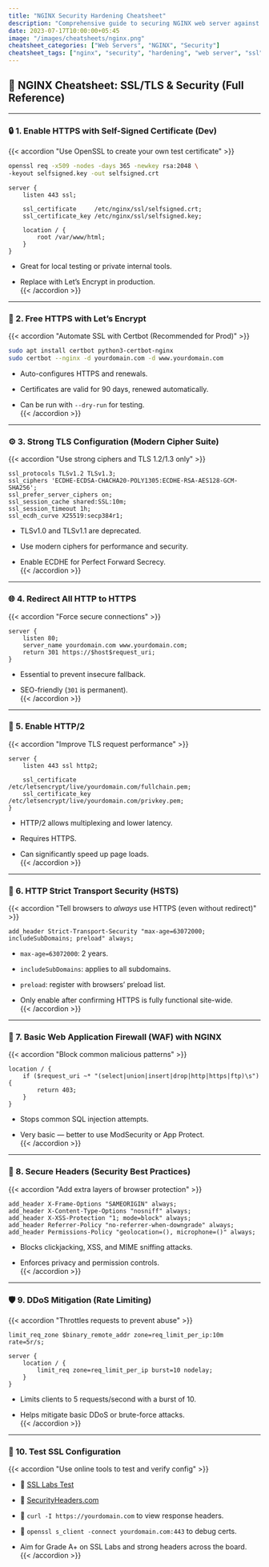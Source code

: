 ```yaml
---
title: "NGINX Security Hardening Cheatsheet"
description: "Comprehensive guide to securing NGINX web server against common vulnerabilities and attacks"
date: 2023-07-17T10:00:00+05:45
image: "/images/cheatsheets/nginx.png"
cheatsheet_categories: ["Web Servers", "NGINX", "Security"]
cheatsheet_tags: ["nginx", "security", "hardening", "web server", "ssl"]
---
```

## 🔐 NGINX Cheatsheet: SSL/TLS & Security (Full Reference)

---

### 🔒 1. Enable HTTPS with Self-Signed Certificate (Dev)

{{< accordion "Use OpenSSL to create your own test certificate" >}}

```bash
openssl req -x509 -nodes -days 365 -newkey rsa:2048 \
-keyout selfsigned.key -out selfsigned.crt
```

```nginx
server {
    listen 443 ssl;

    ssl_certificate     /etc/nginx/ssl/selfsigned.crt;
    ssl_certificate_key /etc/nginx/ssl/selfsigned.key;

    location / {
        root /var/www/html;
    }
}
```

- Great for local testing or private internal tools.
    
- Replace with Let’s Encrypt in production.  
    {{< /accordion >}}
    

---

### 🧼 2. Free HTTPS with Let’s Encrypt

{{< accordion "Automate SSL with Certbot (Recommended for Prod)" >}}

```bash
sudo apt install certbot python3-certbot-nginx
sudo certbot --nginx -d yourdomain.com -d www.yourdomain.com
```

- Auto-configures HTTPS and renewals.
    
- Certificates are valid for 90 days, renewed automatically.
    
- Can be run with `--dry-run` for testing.  
    {{< /accordion >}}
    

---

### ⚙️ 3. Strong TLS Configuration (Modern Cipher Suite)

{{< accordion "Use strong ciphers and TLS 1.2/1.3 only" >}}

```nginx
ssl_protocols TLSv1.2 TLSv1.3;
ssl_ciphers 'ECDHE-ECDSA-CHACHA20-POLY1305:ECDHE-RSA-AES128-GCM-SHA256';
ssl_prefer_server_ciphers on;
ssl_session_cache shared:SSL:10m;
ssl_session_timeout 1h;
ssl_ecdh_curve X25519:secp384r1;
```

- TLSv1.0 and TLSv1.1 are deprecated.
    
- Use modern ciphers for performance and security.
    
- Enable ECDHE for Perfect Forward Secrecy.  
    {{< /accordion >}}
    

---

### 🌐 4. Redirect All HTTP to HTTPS

{{< accordion "Force secure connections" >}}

```nginx
server {
    listen 80;
    server_name yourdomain.com www.yourdomain.com;
    return 301 https://$host$request_uri;
}
```

- Essential to prevent insecure fallback.
    
- SEO-friendly (`301` is permanent).  
    {{< /accordion >}}
    

---

### 📶 5. Enable HTTP/2

{{< accordion "Improve TLS request performance" >}}

```nginx
server {
    listen 443 ssl http2;

    ssl_certificate     /etc/letsencrypt/live/yourdomain.com/fullchain.pem;
    ssl_certificate_key /etc/letsencrypt/live/yourdomain.com/privkey.pem;
}
```

- HTTP/2 allows multiplexing and lower latency.
    
- Requires HTTPS.
    
- Can significantly speed up page loads.  
    {{< /accordion >}}
    

---

### 🔐 6. HTTP Strict Transport Security (HSTS)

{{< accordion "Tell browsers to _always_ use HTTPS (even without redirect)" >}}

```nginx
add_header Strict-Transport-Security "max-age=63072000; includeSubDomains; preload" always;
```

- `max-age=63072000`: 2 years.
    
- `includeSubDomains`: applies to all subdomains.
    
- `preload`: register with browsers’ preload list.
    
- Only enable after confirming HTTPS is fully functional site-wide.  
    {{< /accordion >}}
    

---

### 🧱 7. Basic Web Application Firewall (WAF) with NGINX

{{< accordion "Block common malicious patterns" >}}

```nginx
location / {
    if ($request_uri ~* "(select|union|insert|drop|http|https|ftp)\s") {
        return 403;
    }
}
```

- Stops common SQL injection attempts.
    
- Very basic — better to use ModSecurity or App Protect.  
    {{< /accordion >}}
    

---

### 🔐 8. Secure Headers (Security Best Practices)

{{< accordion "Add extra layers of browser protection" >}}

```nginx
add_header X-Frame-Options "SAMEORIGIN" always;
add_header X-Content-Type-Options "nosniff" always;
add_header X-XSS-Protection "1; mode=block" always;
add_header Referrer-Policy "no-referrer-when-downgrade" always;
add_header Permissions-Policy "geolocation=(), microphone=()" always;
```

- Blocks clickjacking, XSS, and MIME sniffing attacks.
    
- Enforces privacy and permission controls.  
    {{< /accordion >}}
    

---

### 🛡️ 9. DDoS Mitigation (Rate Limiting)

{{< accordion "Throttles requests to prevent abuse" >}}

```nginx
limit_req_zone $binary_remote_addr zone=req_limit_per_ip:10m rate=5r/s;

server {
    location / {
        limit_req zone=req_limit_per_ip burst=10 nodelay;
    }
}
```

- Limits clients to 5 requests/second with a burst of 10.
    
- Helps mitigate basic DDoS or brute-force attacks.  
    {{< /accordion >}}
    

---

### 🧪 10. Test SSL Configuration

{{< accordion "Use online tools to test and verify config" >}}

- 🔗 [SSL Labs Test](https://www.ssllabs.com/ssltest/)
    
- 🔗 [SecurityHeaders.com](https://securityheaders.com/)
    
- 🔗 `curl -I https://yourdomain.com` to view response headers.
    
- 🔗 `openssl s_client -connect yourdomain.com:443` to debug certs.
    
- Aim for Grade A+ on SSL Labs and strong headers across the board.  
    {{< /accordion >}}
    
